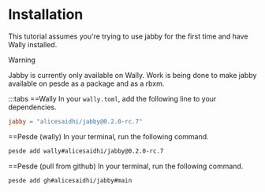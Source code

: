 # Installation

This tutorial assumes you're trying to use jabby for the first time and have
Wally installed.

> [!WARNING]
> Jabby is currently only available on Wally. Work is being done to make jabby
> available on pesde as a package and as a rbxm.

:::tabs
==Wally
In your `wally.toml`, add the following line to your dependencies.

```toml
jabby = "alicesaidhi/jabby@0.2.0-rc.7"
```

==Pesde (wally)
In your terminal, run the following command.

```sh
pesde add wally#alicesaidhi/jabby@0.2.0-rc.7
```

==Pesde (pull from github)
In your terminal, run the following command.

```sh
pesde add gh#alicesaidhi/jabby#main
```
